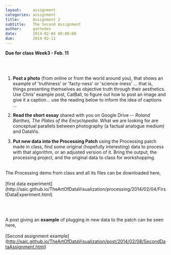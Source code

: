 ```yaml
---
layout:     assignment
categories: assignment
title:      Assignment 2
subtitle:   The Second Assignment
author:     garhodes
date:       2014-02-04 00:00:00
due:        2014-02-11
---
```


**Due for class Week3 - Feb. 11**

</br></br>
1. **Post a photo** (from online or from the world around you), that shows an example of 'truthiness' or 'facty-ness' or 'science-iness' ... that is, things presenting themselves as objective truth through their aesthetics. Use Chris' example post, CatBall, to figure out how to post an image and give it a caption... use the reading below to inform the idea of captions ...

2. **Read the short essay** shared with you on Google Drive -- _Roland Barthes, The Plates of the Encyclopedia_.  What we are looking for are conceptual parallels between photography (a factual analogue medium) and DataVis.

3. **Put new data into the Processing Patch** using the Processing patch made in class, find some original (hopefully interesting) data to process with that algorithm, or an adjusted version of it.  Bring the output, the processing project, and the original data to class for workshopping.
</br>
The Processing demo from class and all its files can be downloaded here, </br></br>[first data experiment] (http://saic.github.io/TheArtOfDataVisualization/processing/2014/02/04/FirstDataExperiment.html)

</br></br>

A post giving an **example** of plugging in new data to the patch can be seen here,</br></br>
[Second assignment example] (http://saic.github.io/TheArtOfDataVisualization/post/2014/02/08/SecondDataAssignment.html)


</br></br>

